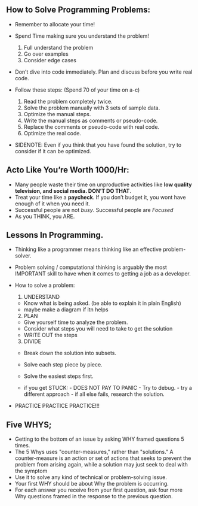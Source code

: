 ## How to Solve Programming Problems:

- Remember to allocate your time!
- Spend Time making sure you understand the problem!
  1. Full understand the problem
  2. Go over examples
  3. Consider edge cases
- Don’t dive into code immediately. Plan and discuss before you write real code.
- Follow these steps: (Spend 70 of your time on a-c)

  1. Read the problem completely twice.
  2. Solve the problem manually with 3 sets of sample data.
  3. Optimize the manual steps.
  4. Write the manual steps as comments or pseudo-code.
  5. Replace the comments or pseudo-code with real code.
  6. Optimize the real code.

- SIDENOTE: Even if you think that you have found the solution, try to consider if it can be optimized.

## Acto Like You’re Worth 1000/Hr:

- Many people waste their time on unproductive activities like **low quality television, and social media. DON’T DO THAT**.
- Treat your time like a **paycheck**. If you don’t budget it, you wont have enough of it when you need it.
- Successful people are not _busy_. Successful people are _Focused_
- As you THINK, you ARE.

## Lessons In Programming.

- Thinking like a programmer means thinking like an effective problem-solver.
- Problem solving / computational thinking is arguably the most IMPORTANT skill to have when it comes to getting a job as a developer.
- How to solve a problem:

  1. UNDERSTAND

  - Know what is being asked. (be able to explain it in plain English)
  - maybe make a diagram if itn helps

  2. PLAN

  - Give yourself time to analyze the problem.
  - Consider what steps you will need to take to get the solution
  - WRITE OUT the steps

  3. DIVIDE

  - Break down the solution into subsets.
  - Solve each step piece by piece.
  - Solve the easiest steps first.

  - if you get STUCK: - DOES NOT PAY TO PANIC - Try to debug. - try a different approach - if all else fails, research the solution.

- PRACTICE PRACTICE PRACTICE!!!

## Five WHYS;

- Getting to the bottom of an issue by asking WHY framed questions 5 times.
- The 5 Whys uses "counter-measures," rather than "solutions." A counter-measure is an action or set of actions that seeks to prevent the problem from arising again, while a solution may just seek to deal with the symptom
- Use it to solve any kind of technical or problem-solving issue.
- Your first WHY should be about Why the problem is occurring.
- For each answer you receive from your first question, ask four more Why questions framed in the response to the previous question.
